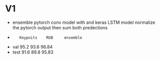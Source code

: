 # V1

- ensemble pytorch conv model with and keras LSTM model normalize the pytorch output then sum both predections
-        Keypoits    RGB     ensemble
-  val   95.2        93.6    96.84
-  test  91.6        89.8    95.83

